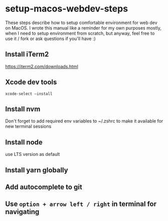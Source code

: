 # setup-macos-webdev-steps

These steps describe how to setup comfortable environment for web dev on MacOS.
I wrote this manual like a reminder for my own purposes mostly, when I need to setup environment from scratch, but anyway, feel free to use it / fork or ask questions if you'll have :)

## Install iTerm2
https://iterm2.com/downloads.html

## Xcode dev tools
`xcode-select –install`

## Install nvm

Don't forget to add required env variables to ~/.zshrc to make it available for new terminal sessions

## Install node
use LTS version as default

## Install yarn globally

## Add autocomplete to git

## Use `option + arrow left / right` in terminal for navigating

